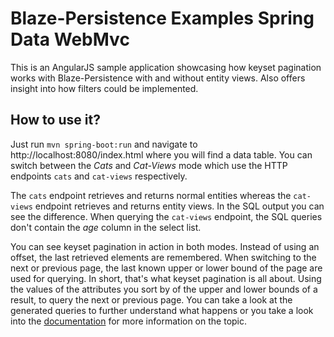 Blaze-Persistence Examples Spring Data WebMvc
==========
This is an AngularJS sample application showcasing how keyset pagination works with Blaze-Persistence
with and without entity views. Also offers insight into how filters could be implemented. 

## How to use it?

Just run `mvn spring-boot:run` and navigate to http://localhost:8080/index.html where you will find a data table.
You can switch between the *Cats* and *Cat-Views* mode which use the HTTP endpoints `cats` and `cat-views` respectively.

The `cats` endpoint retrieves and returns normal entities whereas the `cat-views` endpoint retrieves and returns entity views.
In the SQL output you can see the difference. When querying the `cat-views` endpoint, the SQL queries don't contain the *age* column in the select list.

You can see keyset pagination in action in both modes. Instead of using an offset, the last retrieved elements are remembered.
When switching to the next or previous page, the last known upper or lower bound of the page are used for querying.
In short, that's what keyset pagination is all about. Using the values of the attributes you sort by of the upper and lower bounds of a result, to query the next or previous page.
You can take a look at the generated queries to further understand what happens or you take a look into the [documentation](https://persistence.blazebit.com/documentation/core/manual/en_US/index.html#anchor-keyset-pagination) for more information on the topic.